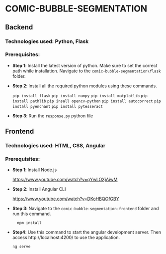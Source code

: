 # COMIC-BUBBLE-SEGMENTATION
## Backend
### Technologies used: Python, Flask

### Prerequisites:
* **Step 1**: Install the latest version of python. Make sure to set the correct path while installation.
Navigate to the `comic-bubble-segmentation\flask` folder.


* **Step 2**: Install all the required python modules using these commands.
            
    `pip install flask`
    `pip install numpy`
    `pip install matplotlib`
    `pip install pathlib`
    `pip insall opencv-python`
    `pip install autocorrect`
    `pip install pyenchant`
    `pip install pytesseract`

* **Step 3**: Run the `response.py` python file

## Frontend
### Technologies used: HTML, CSS, Angular

### Prerequisites:
* **Step 1**: Install Node.js
  
    https://www.youtube.com/watch?v=qYwLOXjAiwM
* **Step 2**: Install Angular CLI
    
    https://www.youtube.com/watch?v=DKoHBQOfGBY
* **Step 3**: Navigate to the `comic-bubble-segmentation-frontend` folder and run this command. 

    `  npm install`
* **Step4**: Use this command to start the angular development server. Then access http://localhost:4200/ to use the application.
                    
    `ng serve`
